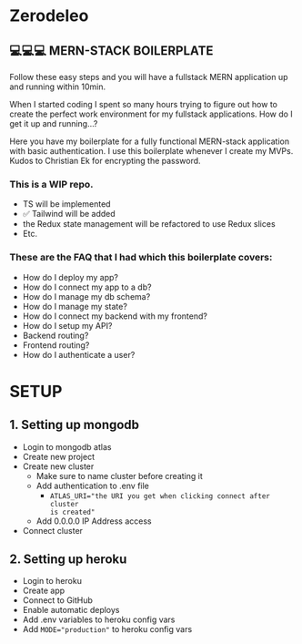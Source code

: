 # Zerodeleo
## 💻💻💻 MERN-STACK BOILERPLATE
Follow these easy steps and you will have a fullstack MERN application up and running within 10min.

When I started coding I spent so many hours trying to figure out how to create the perfect work environment for my fullstack applications. How do I get it up and running...?

Here you have my boilerplate for a fully functional MERN-stack application with basic authentication. I use this boilerplate whenever I create my MVPs.
Kudos to Christian Ek for encrypting the password.

### This is a WIP repo.
- TS will be implemented
- ✅ Tailwind will be added
- the Redux state management will be refactored to use Redux slices
- Etc.

### These are the FAQ that I had which this boilerplate covers:
- How do I deploy my app?
- How do I connect my app to a db?
- How do I manage my db schema?
- How do I manage my state?
- How do I connect my backend with my frontend?
- How do I setup my API?
- Backend routing?
- Frontend routing?
- How do I authenticate a user?

# SETUP
## 1. Setting up mongodb
- Login to mongodb atlas
- Create new project
- Create new cluster
    - Make sure to name cluster before creating it
    - Add authentication to .env file
        - <code>ATLAS_URI="the URI you get when clicking connect after cluster is created"</code>
    - Add 0.0.0.0 IP Address access 
- Connect cluster    
## 2. Setting up heroku
- Login to heroku
- Create app
- Connect to GitHub
- Enable automatic deploys
- Add .env variables to heroku config vars
- Add <code>MODE="production"</code> to heroku config vars
